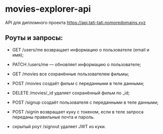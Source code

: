 # movies-explorer-api
API для дипломного проекта
https://api.tati-tati.nomoredomains.xyz
## Роуты и запросы:
* GET /users/me возвращает информацию о пользователе (email и имя);

* PATCH /users/me — обновляет информацию о пользователе;
* GET /movies все сохранённые пользователем фильмы;
* POST /movies создаёт фильм с переданными в теле данными;
* DELETE /movies/_id удаляет сохранённый фильм по _id;
* POST /signup создаёт пользователя с переданными в теле данными;
* POST /signin возвращает куку с токеном, если в теле запроса переданы правильные почта и пароль.
* скрытый роут /signout удаляет JWT из куки.
